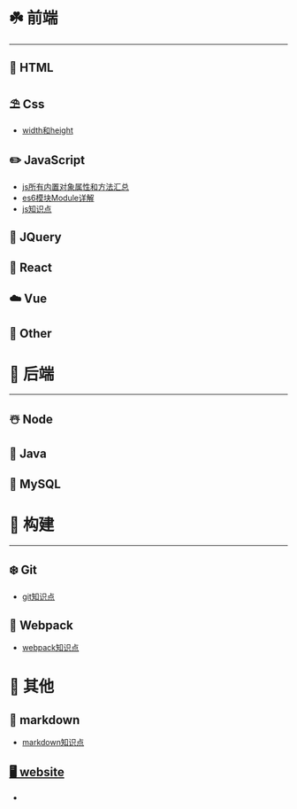 # ☘️ 前端
***

## 🍭 HTML

## ⛱ Css

- [width和height](notes/css/width和height.md)

## ✏️ JavaScript

- [js所有内置对象属性和方法汇总](notes/javascript/js所有内置对象属性和方法汇总.md)
- [es6模块Module详解](notes/javascript/es6-Module.md)
- [js知识点](notes/javascript/js知识点.md)

## 🎉 JQuery

## 🎨 React

## ☁️ Vue

## 🍒 Other

# 🌸 后端
***

## ☃️ Node

## 🍅 Java

## 🔐 MySQL

# 💐 构建
***

## ❄️ Git

- [git知识点](notes/git/git.md)



## 🍡 Webpack

- [webpack知识点](notes/webpack/webpack.md)


# 🌺 其他

## 📜 markdown
- [markdown知识点](notes/markdown/markdown.md)

## [🖥 website](notes/website/网址.md)
- 



<!-- <div align="center"> <img src="https://docsify.js.org/_media/icon.svg"/ width="100"></div> -->